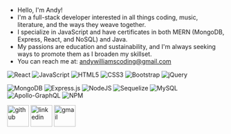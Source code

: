 - Hello, I'm Andy!
- I'm a full-stack developer interested in all things coding, music, literature, and the ways they weave together.
- I specialize in JavaScript and have certificates in both MERN (MongoDB, Express, React, and NoSQL) and Java.
- My passions are education and sustainability, and I'm always seeking ways to promote them as I broaden my skillset.
- You can reach me at: andywilliamscoding@gmail.com

![React](https://img.shields.io/badge/react-%2320232a.svg?style=for-the-badge&logo=react&logoColor=%2361DAFB) 
![JavaScript](https://img.shields.io/badge/javascript-%23323330.svg?style=for-the-badge&logo=javascript&logoColor=%23F7DF1E) 
![HTML5](https://img.shields.io/badge/html5-%23E34F26.svg?style=for-the-badge&logo=html5&logoColor=white)
![CSS3](https://img.shields.io/badge/css3-%231572B6.svg?style=for-the-badge&logo=css3&logoColor=white) 
![Bootstrap](https://img.shields.io/badge/bootstrap-%23563D7C.svg?style=for-the-badge&logo=bootstrap&logoColor=white)
![jQuery](https://img.shields.io/badge/jquery-%230769AD.svg?style=for-the-badge&logo=jquery&logoColor=white) 

![MongoDB](https://img.shields.io/badge/MongoDB-%234ea94b.svg?style=for-the-badge&logo=mongodb&logoColor=white) 
![Express.js](https://img.shields.io/badge/express.js-%23404d59.svg?style=for-the-badge&logo=express&logoColor=%2361DAFB) 
![NodeJS](https://img.shields.io/badge/node.js-6DA55F?style=for-the-badge&logo=node.js&logoColor=white) 
![Sequelize](https://img.shields.io/badge/Sequelize-52B0E7?style=for-the-badge&logo=Sequelize&logoColor=white) 
![MySQL](https://img.shields.io/badge/mysql-%2300f.svg?style=for-the-badge&logo=mysql&logoColor=white) 
![Apollo-GraphQL](https://img.shields.io/badge/-ApolloGraphQL-311C87?style=for-the-badge&logo=apollo-graphql)
![NPM](https://img.shields.io/badge/NPM-%23000000.svg?style=for-the-badge&logo=npm&logoColor=white) 

[<img src='https://cdn.jsdelivr.net/npm/simple-icons@3.0.1/icons/github.svg' alt='github' height='50'>][github]
[<img src='https://cdn.jsdelivr.net/npm/simple-icons@3.0.1/icons/linkedin.svg' alt='linkedin' height='50'>][linkedin]
[<img src='https://cdn.jsdelivr.net/npm/simple-icons@3.0.1/icons/gmail.svg' alt='gmail' height='50'>][gmail]

[github]: https://github.com/andycwilliams
[linkedin]: https://www.linkedin.com/in/andrewcharleswilliams/
[gmail]: mailto:andywilliamscoding@gmail.com

<!---
andycwilliams/andycwilliams is a ✨ special ✨ repository because its `README.md` (this file) appears on your GitHub profile.
You can click the Preview link to take a look at your changes.

- 👋 Hi, I’m Andy
- 👀 I’m interested in all things coding, music, literature, and the ways they weave together
- 🌱 I’m a certified full-stack web developer (MongoDB, Express, React, and NoSQL), specializing in JavaScript
- 💞️ I’m looking to broaden my skillset and collaborate on small projects as I continue growing my skills
- 📫 How to reach me: andywilliamscoding@gmail.com
--->
